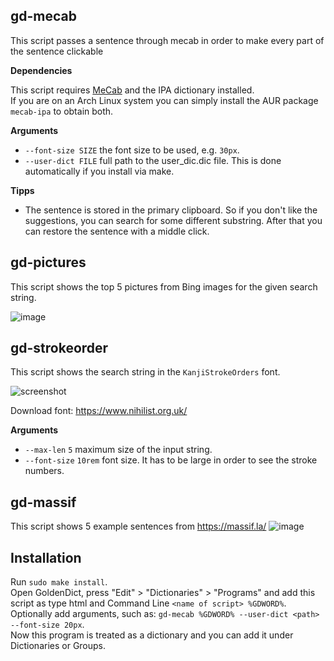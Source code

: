 

## gd-mecab

This script passes a sentence through mecab in order to make every part of the sentence clickable

**Dependencies**

This script requires [MeCab](https://taku910.github.io/mecab/) and the IPA dictionary installed. \
If you are on an Arch Linux system you can simply install the AUR package `mecab-ipa` to obtain both.

**Arguments**

* `--font-size SIZE` the font size to be used, e.g. `30px`.
* `--user-dict FILE` full path to the user_dic.dic file. This is done automatically if you install via make.

**Tipps**

- The sentence is stored in the primary clipboard. So if you don't like the suggestions, you can search for some different substring. After that you can restore the sentence with a middle click.

## gd-pictures
This script shows the top 5 pictures from Bing images for the given search string.

![image](https://user-images.githubusercontent.com/50422430/224940994-eb3e1be6-9cd8-4776-88cf-850c78648e81.png)

## gd-strokeorder

This script shows the search string in the `KanjiStrokeOrders` font.

![screenshot](https://user-images.githubusercontent.com/69171671/224840590-b740a1b6-8526-49ed-b4cd-efe03689a132.png)

Download font: https://www.nihilist.org.uk/

**Arguments**

* `--max-len` `5` maximum size of the input string.
* `--font-size` `10rem` font size. It has to be large in order to see the stroke numbers.

## gd-massif
This script shows 5 example sentences from https://massif.la/
![image](https://user-images.githubusercontent.com/50422430/226018360-e46605f0-2fb4-481c-801e-73aca84fae70.png)

## Installation
Run `sudo make install`.\
Open GoldenDict, press "Edit" > "Dictionaries" > "Programs" and add this script as type html and Command Line `<name of script> %GDWORD%`.\
Optionally add arguments, such as: `gd-mecab %GDWORD% --user-dict <path> --font-size 20px`.\
Now this program is treated as a dictionary and you can add it under Dictionaries or Groups.
